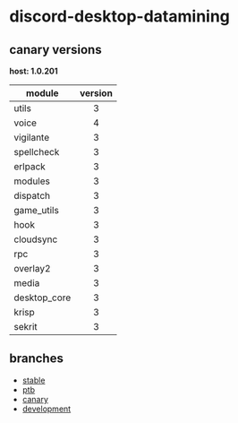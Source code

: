 # discord-desktop-datamining

## canary versions

**host: 1.0.201**

| module | version |
| ------ | :-----: |
| utils | 3 |
| voice | 4 |
| vigilante | 3 |
| spellcheck | 3 |
| erlpack | 3 |
| modules | 3 |
| dispatch | 3 |
| game_utils | 3 |
| hook | 3 |
| cloudsync | 3 |
| rpc | 3 |
| overlay2 | 3 |
| media | 3 |
| desktop_core | 3 |
| krisp | 3 |
| sekrit | 3 |

## branches

- [stable](https://github.com/OpenAsar/discord-desktop-datamining/tree/stable)
- [ptb](https://github.com/OpenAsar/discord-desktop-datamining/tree/ptb)
- [canary](https://github.com/OpenAsar/discord-desktop-datamining/tree/canary)
- [development](https://github.com/OpenAsar/discord-desktop-datamining/tree/development)
